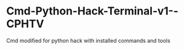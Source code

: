 # Cmd-Python-Hack-Terminal-v1--CPHTV
Cmd modified for python hack with installed commands and tools
